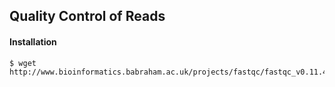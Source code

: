 ## Quality Control of Reads
#### Installation

```
$ wget http://www.bioinformatics.babraham.ac.uk/projects/fastqc/fastqc_v0.11.4.zip
```


